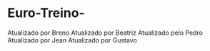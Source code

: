 # Euro-Treino-
Atualizado por Breno
Atualizado por Beatriz
Atualizado pelo Pedro
Atualizado por Jean
Atualizado por Gustavo
